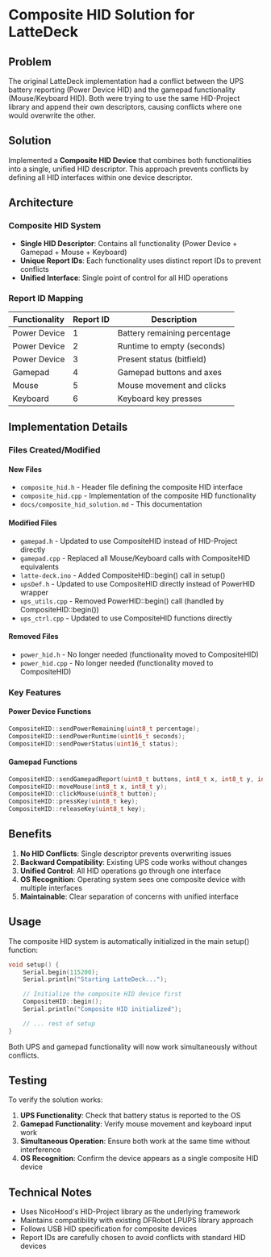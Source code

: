 # Composite HID Solution for LatteDeck

## Problem
The original LatteDeck implementation had a conflict between the UPS battery reporting (Power Device HID) and the gamepad functionality (Mouse/Keyboard HID). Both were trying to use the same HID-Project library and append their own descriptors, causing conflicts where one would overwrite the other.

## Solution
Implemented a **Composite HID Device** that combines both functionalities into a single, unified HID descriptor. This approach prevents conflicts by defining all HID interfaces within one device descriptor.

## Architecture

### Composite HID System
- **Single HID Descriptor**: Contains all functionality (Power Device + Gamepad + Mouse + Keyboard)
- **Unique Report IDs**: Each functionality uses distinct report IDs to prevent conflicts
- **Unified Interface**: Single point of control for all HID operations

### Report ID Mapping
| Functionality | Report ID | Description |
|---------------|-----------|-------------|
| Power Device | 1 | Battery remaining percentage |
| Power Device | 2 | Runtime to empty (seconds) |
| Power Device | 3 | Present status (bitfield) |
| Gamepad | 4 | Gamepad buttons and axes |
| Mouse | 5 | Mouse movement and clicks |
| Keyboard | 6 | Keyboard key presses |

## Implementation Details

### Files Created/Modified

#### New Files
- `composite_hid.h` - Header file defining the composite HID interface
- `composite_hid.cpp` - Implementation of the composite HID functionality
- `docs/composite_hid_solution.md` - This documentation

#### Modified Files
- `gamepad.h` - Updated to use CompositeHID instead of HID-Project directly
- `gamepad.cpp` - Replaced all Mouse/Keyboard calls with CompositeHID equivalents
- `latte-deck.ino` - Added CompositeHID::begin() call in setup()
- `upsDef.h` - Updated to use CompositeHID directly instead of PowerHID wrapper
- `ups_utils.cpp` - Removed PowerHID::begin() call (handled by CompositeHID::begin())
- `ups_ctrl.cpp` - Updated to use CompositeHID functions directly

#### Removed Files
- `power_hid.h` - No longer needed (functionality moved to CompositeHID)
- `power_hid.cpp` - No longer needed (functionality moved to CompositeHID)

### Key Features

#### Power Device Functions
```cpp
CompositeHID::sendPowerRemaining(uint8_t percentage);
CompositeHID::sendPowerRuntime(uint16_t seconds);
CompositeHID::sendPowerStatus(uint16_t status);
```

#### Gamepad Functions
```cpp
CompositeHID::sendGamepadReport(uint8_t buttons, int8_t x, int8_t y, int8_t z, int8_t rz);
CompositeHID::moveMouse(int8_t x, int8_t y);
CompositeHID::clickMouse(uint8_t button);
CompositeHID::pressKey(uint8_t key);
CompositeHID::releaseKey(uint8_t key);
```

## Benefits

1. **No HID Conflicts**: Single descriptor prevents overwriting issues
2. **Backward Compatibility**: Existing UPS code works without changes
3. **Unified Control**: All HID operations go through one interface
4. **OS Recognition**: Operating system sees one composite device with multiple interfaces
5. **Maintainable**: Clear separation of concerns with unified interface

## Usage

The composite HID system is automatically initialized in the main setup() function:

```cpp
void setup() {
    Serial.begin(115200);
    Serial.println("Starting LatteDeck...");

    // Initialize the composite HID device first
    CompositeHID::begin();
    Serial.println("Composite HID initialized");

    // ... rest of setup
}
```

Both UPS and gamepad functionality will now work simultaneously without conflicts.

## Testing

To verify the solution works:

1. **UPS Functionality**: Check that battery status is reported to the OS
2. **Gamepad Functionality**: Verify mouse movement and keyboard input work
3. **Simultaneous Operation**: Ensure both work at the same time without interference
4. **OS Recognition**: Confirm the device appears as a single composite HID device

## Technical Notes

- Uses NicoHood's HID-Project library as the underlying framework
- Maintains compatibility with existing DFRobot LPUPS library approach
- Follows USB HID specification for composite devices
- Report IDs are carefully chosen to avoid conflicts with standard HID devices
